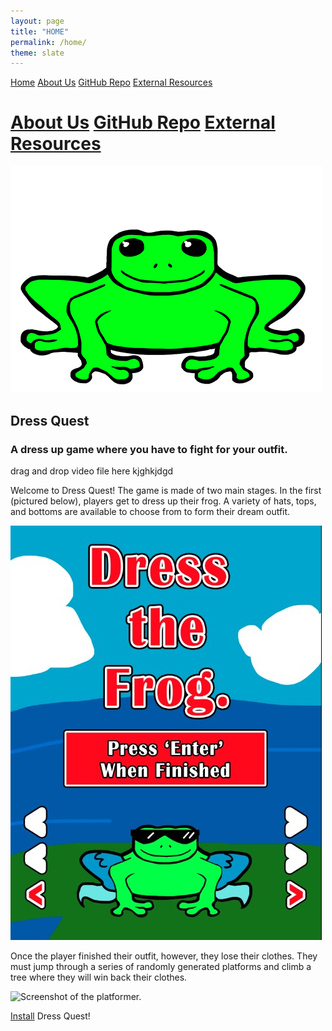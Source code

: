 ```yaml
---
layout: page
title: "HOME"
permalink: /home/
theme: slate
---
```


<head>
  <link rel="stylesheet" href="/website_assets/style.css">
</head>

<div class="topnav">
  <a class="active" href="/home">Home</a>
  <a href="/about">About Us</a>
  <a href="https://github.com/olincollege/dress-quest.git">GitHub Repo</a>
  <a href="/resources">External Resources</a>
</div>

# [About Us](/about) [GitHub Repo](https://github.com/olincollege/dress-quest.git) [External Resources](/resources)

![Frog sprite from the game.](/website_assets/frog_game_base_500.png)

## Dress Quest
### A dress up game where you have to fight for your outfit.


drag and drop video file here kjghkjdgd


Welcome to Dress Quest!
The game is made of two main stages. In the first (pictured below), players get to dress up their frog. A variety of hats, tops, and bottoms are available to choose from to form their dream outfit.

![A Screenshot showing a dressed up frog.](/website_assets/screenshot_1.jpg)

Once the player finished their outfit, however, they lose their clothes. They must jump through a series of randomly generated platforms and climb a tree where they will win back their clothes.

![Screenshot of the platformer.](/website_assets/)

[Install](https://redesigned-doodle-c69ebf4f.pages.github.io#how-to-run) Dress Quest! 


